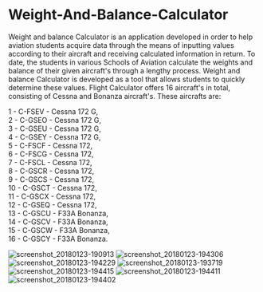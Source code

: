# Weight-And-Balance-Calculator
Weight and balance Calculator is an application developed in order to help aviation students acquire data through the means of inputting values according to their aircraft and receiving calculated information in return. To date, the students in various Schools of Aviation calculate the weights and balance of their given aircraft's through a lengthy process. Weight and balance Calculator is developed as a tool that allows students to quickly determine these values. Flight Calculator offers 16 aircraft's in total, consisting of Cessna and Bonanza aircraft's. These aircrafts are:

1 - C-FSEV - Cessna 172 G,<br> 2 - C-GSEO - Cessna 172 G,<br> 3 - C-GSEU - Cessna 172 G,<br> 4 - C-GSEY - Cessna 172 G,<br> 5 - C-FSCF - Cessna 172,<br> 6 - C-FSCG - Cessna 172,<br> 7 - C-FSCL - Cessna 172,<br> 8 - C-GSCR - Cessna 172,<br> 9 - C-GSCS - Cessna 172,<br> 10 - C-GSCT - Cessna 172,<br> 11 - C-GSCX - Cessna 172,<br> 12 - C-GSEQ - Cessna 172,<br> 13 - C-GSCU - F33A Bonanza,<br> 14 - C-GSCV - F33A Bonanza,<br> 15 - C-GSCW - F33A Bonanza,<br> 16 - C-GSCY - F33A Bonanza.


![screenshot_20180123-190913](https://user-images.githubusercontent.com/19450714/35310042-73cab0fe-007d-11e8-96d4-d565f7e70ce0.png)
![screenshot_20180123-194306](https://user-images.githubusercontent.com/19450714/35310119-dc1addaa-007d-11e8-8186-920213658bf1.png)
![screenshot_20180123-194229](https://user-images.githubusercontent.com/19450714/35310120-dc28816c-007d-11e8-9c3d-3f4cb7de7d87.png)
![screenshot_20180123-193719](https://user-images.githubusercontent.com/19450714/35310121-dc3764de-007d-11e8-9d46-4c4431da4562.png)
![screenshot_20180123-194415](https://user-images.githubusercontent.com/19450714/35310122-dc4c196a-007d-11e8-9e8f-aeb82043f5f5.png)
![screenshot_20180123-194411](https://user-images.githubusercontent.com/19450714/35310123-dc844740-007d-11e8-9b3b-3c05c2e5159e.png)
![screenshot_20180123-194402](https://user-images.githubusercontent.com/19450714/35310124-dc9178ac-007d-11e8-9d62-bdf4af711468.png)
